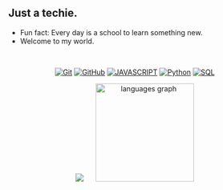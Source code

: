 ## Just a techie.
 - Fun fact: Every day is a school to learn something new.
 - Welcome to my world.
<br>

<p align="center">
<a href="https://linkedin.com/" title="Git"><img src="https://img.shields.io/badge/git-%23F05033.svg?style=for-the-badge&logo=git&logoColor=white" alt="Git"></a>
 <a href="https://github.com/" title="GitHub"><img src="https://img.shields.io/badge/github-%23121011.svg?style=for-the-badge&logo=github&logoColor=white" alt="GitHub"></a>
 <a href="" title="Javascript"><img src="https://img.shields.io/badge/Javascript-ED8B00?style=for-the-badge&logo=javascript&logoColor=white" alt="JAVASCRIPT"></a>
<a href="" title="Python"><img src="https://img.shields.io/badge/python-BE93D4?style=for-the-badge&logo=python&logoColor=white" alt="Python"></a>
<a href="" title="SQL"><img src="https://img.shields.io/badge/sql-ED8B00?style=for-the-badge&logo=sql&logoColor=white" alt="SQL"></a>

<div align="center">
  <picture>
   <source
     srcset="https://github-readme-stats.vercel.app/api?username=scriptkiddieke&show_icons=true&theme=radical"
     media="(prefers-color-scheme: dark)"
   />
   <source
     srcset="https://github-readme-stats.vercel.app/api?username=anuraghazra&show_icons=true"
     media="(prefers-color-scheme: light), (prefers-color-scheme: no-preference)"
   />
   <img src="https://github-readme-stats.vercel.app/api?username=scriptkiddieke&show_icons=true" />
 </picture>
 &nbsp;&nbsp;&nbsp;&nbsp;
 <img src="https://github-readme-stats.vercel.app/api/top-langs?username=scriptkiddieke&locale=en&hide_title=false&layout=compact&card_width=320&langs_count=8&theme=radical&hide_border=false&order=2" height="196" alt="languages graph" />
</div>


